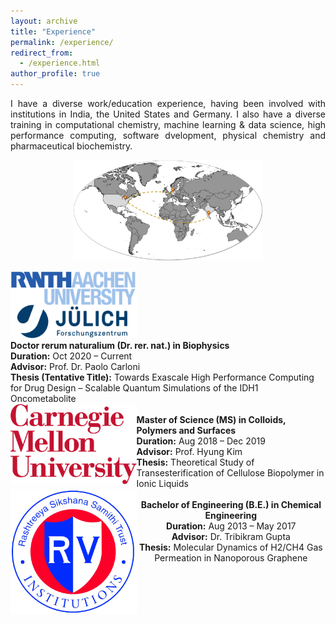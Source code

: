 ```yaml
---
layout: archive
title: "Experience"
permalink: /experience/
redirect_from: 
  - /experience.html
author_profile: true
---
```


<div style="text-align: justify">
I have a diverse work/education experience, having been involved with institutions in India, the United States and Germany. I also have a diverse training in computational chemistry, machine learning & data science, high performance computing, software dvelopment, physical chemistry and pharmaceutical biochemistry.
</div>
  
<p align="center">
<img src="../images/Experience.jpg"  width="60%" height="40%">
</p>

<img style="float: center;" src="../images/rwth_fzj.png"  width="40%" height="20%"/>
<br>
<div style="text-align: left"> <b> Doctor rerum naturalium (Dr. rer. nat.) in Biophysics </b>
  <br>
  <b>Duration:</b> Oct 2020 – Current
  <br>
  <b>Advisor:</b> Prof. Dr. Paolo Carloni
  <br>
  <b> Thesis (Tentative Title):</b> Towards Exascale High Performance Computing for Drug Design – Scalable Quantum Simulations of the IDH1 Oncometabolite
</div>

<img style="float: left;" src="../images/cmu.png"  width="40%" height="20%"/>  
<br>
<div style="text-align: left"> <b> Master of Science (MS) in Colloids, Polymers and Surfaces </b>
  <br>
  <b>Duration:</b> Aug 2018 – Dec 2019
  <br>
  <b>Advisor:</b> Prof. Hyung Kim
  <br>
  <b> Thesis:</b> Theoretical Study of Transesterification of Cellulose Biopolymer in Ionic Liquids
</div>

<img style="float: left;" src="../images/rv.png"  width="40%" height="20%"/>
<br>
<div style="text-align: center"> <b> Bachelor of Engineering (B.E.) in Chemical Engineering </b>
    <br>
  <b>Duration:</b> Aug 2013 – May 2017
  <br>
  <b>Advisor:</b> Dr. Tribikram Gupta
  <br>
  <b> Thesis:</b> Molecular Dynamics of H2/CH4 Gas Permeation in Nanoporous Graphene
</div>

